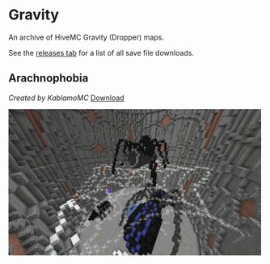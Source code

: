 # Gravity

An archive of HiveMC Gravity (Dropper) maps.

See the [releases tab](https://github.com/Nixinova/HiveMC/tags) for a list of all save file downloads.

## Arachnophobia
*Created by KablamoMC*
[Download](https://github.com/Nixinova/HiveMC/releases/tag/arachnophobia)

<img src="arachnophobia/screenshot.png" width="500px">
